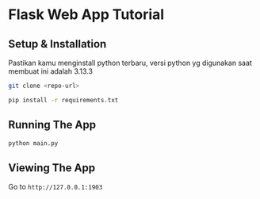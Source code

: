 # Flask Web App Tutorial

## Setup & Installation

Pastikan kamu menginstall python terbaru, versi python yg digunakan saat membuat ini adalah 3.13.3

```bash
git clone <repo-url>
```

```bash
pip install -r requirements.txt
```

## Running The App

```bash
python main.py
```

## Viewing The App

Go to `http://127.0.0.1:1903`
